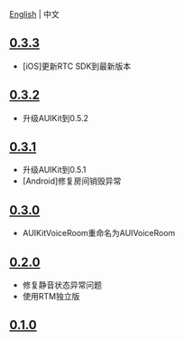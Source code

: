 
[English](CHANGELOG.md) | 中文

## [0.3.3](https://github.com/AgoraIO-Community/AUIVoiceRoom/releases/tag/0.3.3)
- [iOS]更新RTC SDK到最新版本

## [0.3.2](https://github.com/AgoraIO-Community/AUIVoiceRoom/releases/tag/0.3.2)
- 升级AUIKit到0.5.2

## [0.3.1](https://github.com/AgoraIO-Community/AUIVoiceRoom/releases/tag/0.3.1)
- 升级AUIKit到0.5.1
- [Android]修复房间销毁异常

## [0.3.0](https://github.com/AgoraIO-Community/AUIVoiceRoom/releases/tag/0.3.0)
- AUIKitVoiceRoom重命名为AUIVoiceRoom

## [0.2.0](https://github.com/AgoraIO-Community/AUIVoiceRoom/releases/tag/0.2.0)
- 修复静音状态异常问题
- 使用RTM独立版

## [0.1.0](https://github.com/AgoraIO-Community/AUIVoiceRoom/releases/tag/0.1.0)
